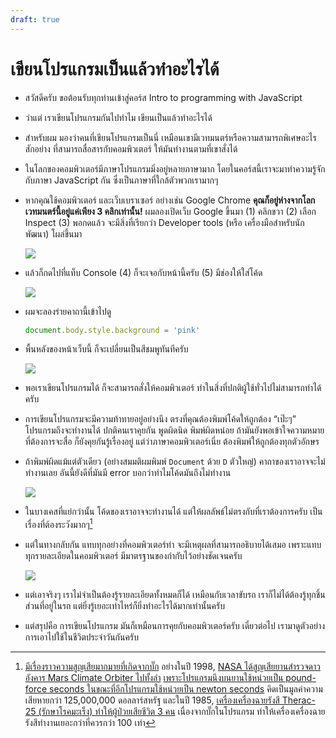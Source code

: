 ```yaml
---
draft: true
---
```


# เขียนโปรแกรมเป็นแล้วทำอะไรได้

- สวัสดีครับ ขอต้อนรับทุกท่านเข้าสู่คอร์ส Intro to programming with JavaScript
- ว่าแต่ เราเขียนโปรแกรมกันไปทำไม เขียนเป็นแล้วทำอะไรได้
- สำหรับผม มองว่าคนที่เขียนโปรแกรมเป็นนี่ เหมือนเขามีเวทมนตร์หรือความสามารถพิเศษอะไรสักอย่าง ที่สามารถสื่อสารกับคอมพิวเตอร์ ให้มันทำงานตามที่เขาสั่งได้
- ในโลกของคอมพิวเตอร์มีภาษาโปรแกรมมิ่งอยู่หลายภาษามาก โดยในคอร์สนี้เราจะมาทำความรู้จักกับภาษา JavaScript กัน ซึ่งเป็นภาษาที่ใกล้ตัวพวกเรามากๆ
- หากคุณใช้คอมพิวเตอร์ และเว็บเบราเซอร์ อย่างเช่น Google Chrome **คุณก็อยู่ห่างจากโลกเวทมนตร์นี้อยู่แค่เพียง 3 คลิกเท่านั้น!**
  ผมลองเปิดเว็บ Google ขึ้นมา
  (1) คลิกขวา
  (2) เลือก Inspect
  (3) พอกดแล้ว จะมีสิ่งที่เรียกว่า Developer tools (หรือ เครื่องมือสำหรับนักพัฒนา) โผล่ขึ้นมา

  ![](https://im.dt.in.th/ipfs/bafybeif6n5rzef2nvufpe7cqbtvfwu7cpyc2ydh6a6hed3me6phmifxtje/image.webp)

- แล้วก็กดไปที่แท็บ Console (4) ก็จะเจอกับหน้านี้ครับ (5) มีช่องให้ใส่โค้ด

  ![](https://im.dt.in.th/ipfs/bafybeihwz5h5pjunuwg2raftrup7azxcjoxvtgsnlib5wrjvq54rpheinu/image.webp)

- ผมจะลองร่ายคาถานี้เข้าไปดู

  ```js
  document.body.style.background = 'pink'
  ```

- พื้นหลังของหน้าเว็บนี้ ก็จะเปลี่ยนเป็นสีชมพูทันทีครับ

  ![](https://im.dt.in.th/ipfs/bafybeiaxiux5yfo5axoj3jv4uqhz6m2yryligb34z6mreudugetzc5g5g4/image.webp)

- พอเราเขียนโปรแกรมได้ ก็จะสามารถสั่งให้คอมพิวเตอร์ ทำในสิ่งที่ปกติผู้ใช้ทั่วไปไม่สามารถทำได้ครับ

- การเขียนโปรแกรมจะมีความท้าทายอยู่อย่างนึง ตรงที่คุณต้องพิมพ์โค้ดให้ถูกต้อง “เป๊ะๆ” โปรแกรมถึงจะทำงานได้ ปกติคนเราคุยกัน พูดผิดนิด พิมพ์ผิดหน่อย ถ้ามันยังพอเข้าใจความหมายที่ต้องการจะสื่อ ก็ยังคุยกันรู้เรื่องอยู่ แต่ว่าภาษาคอมพิวเตอร์เนี่ย ต้องพิมพ์ให้ถูกต้องทุกตัวอักษร

- ถ้าพิมพ์ผิดแม้แต่ตัวเดียว (อย่างสมมติผมพิมพ์ `Document` ด้วย `D` ตัวใหญ่) คาถาของเราอาจจะไม่ทำงานเลย อันนี้ยังดีที่มันมี error บอกว่าทำไมโค้ดมันถึงไม่ทำงาน

  ![](https://im.dt.in.th/ipfs/bafybeib4ztahe3sscwt2fo7drjfnojkitm6w7ye3uczlwynhvifemlemau/image.png)

- ในบางเคสที่แย่กว่านั้น โค้ดของเราอาจจะทำงานได้ แต่ให้ผลลัพธ์ไม่ตรงกับที่เราต้องการครับ เป็นเรื่องที่ต้องระวังมากๆ[^bugs]

- แต่ในทางกลับกัน แทบทุกอย่างที่คอมพิวเตอร์ทำ จะมีเหตุผลที่สามารถอธิบายได้เสมอ เพราะแทบทุกรายละเอียดในคอมพิวเตอร์ มีมาตรฐานของกำกับไว้อย่างชัดเจนครับ

  ![](https://im.dt.in.th/ipfs/bafybeibpezhazhixieddluiwijp6nfg65uxtfpax4l3oxkpnjnachfs744/image.png)

- แต่เอาจริงๆ เราไม่จำเป็นต้องรู้รายละเอียดทั้งหมดก็ได้ เหมือนกับเวลาขับรถ เราก็ไม่ได้ต้องรู้ทุกชิ้นส่วนที่อยู่ในรถ แต่ยิ่งรู้เยอะเท่าไหร่ก็ยิ่งทำอะไรได้มากเท่านั้นครับ
- แต่สรุปคือ การเขียนโปรแกรม มันก็เหมือนการคุยกับคอมพิวเตอร์ครับ เดี๋ยวต่อไป เรามาดูตัวอย่างการเอาไปใช้ในชีวิตประจำวันกันครับ

[^bugs]:
    [มีเรื่องราวความสูญเสียมากมายที่เกิดจากบั๊ก](https://tips.thaiware.com/1794.html)
    อย่างในปี 1998, [NASA ได้สูญเสียยานสำรวจดาวอังคาร Mars Climate Orbiter ไปทั้งลำ](https://web.facebook.com/spaceth/photos/a.430164337368065/600594953658335/?type=3&_rdc=1&_rdr) [เพราะโปรแกรมนึงบนยานใช้หน่วยเป็น pound-force seconds ในขณะที่อีกโปรแกรมใช้หน่วยเป็น newton seconds](https://www.latimes.com/archives/la-xpm-1999-oct-01-mn-17288-story.html)
    คิดเป็นมูลค่าความเสียหายกว่า 125,000,000 ดอลลาร์สหรัฐ
    และในปี 1985, [เครื่องเครื่องฉายรังสี Therac-25 (รักษาโรคมะเร็ง) ทำให้ผู้ป่วยเสียชีวิต 3 คน](https://en.wikipedia.org/wiki/Therac-25) เนื่องจากบั๊กในโปรแกรม ทำให้เครื่องเครื่องฉายรังสีทำงานเยอะกว่าที่ควรกว่า 100 เท่า
